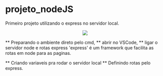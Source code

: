 # projeto_nodeJS
<su>Primeiro projeto utilizando o express no servidor local.</sub>

<p align='center'>
  <img src='https://miro.medium.com/max/3686/1*OWpoPsr8wK1DKmXfi_4d4Q.png'>
</p>

** Preparando o ambiente direto pelo cmd,
** abrir no VSCode,
** ligar o servidor node e rotas express
   'express' é um framework que facilita as rotas em node
    para as paginas.

** Criando variaveis pra rodar o servidor local
** Definindo rotas pelo express.
